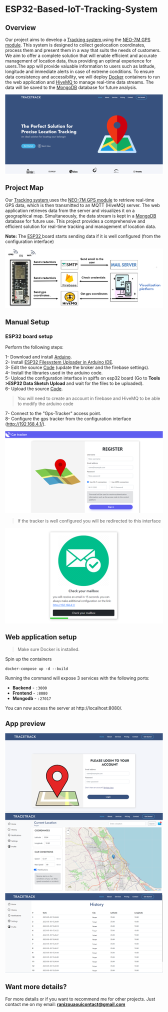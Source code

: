 # ESP32-Based-IoT-Tracking-System

## Overview
Our project aims to develop a <a href="https://github.com/ranizouaoui/ESP32-Based-IoT-Tracking-System/" >Tracking system </a> using the <a href="https://www.u-blox.com/en/product/neo-7-series">NEO-7M GPS module</a>. This system is designed to collect geolocation coordinates, process them and present them in a way that suits the needs of customers. We aim to offer a complete solution that will enable efficient and accurate management of location data, thus providing an optimal experience for users.The app will provide valuable information to users such as latitude, longitude and immediate alerts in case of extreme conditions. To ensure data consistency and accessibility, we will deploy <a href="https://www.docker.com/">Docker</a> containers to run the web application and <a href="https://www.hivemq.com/">HiveMQ </a> to manage real-time data streams. The data will be saved to the <a href="https://www .mongodb.com/">MongoDB</a> database for future analysis.

<div align="center"> 
<img src="https://github.com/ranizouaoui/ESP32-Based-IoT-Tracking-System/blob/main/pictures/home-interface.png" alt="" />
 </div>
 
## Project Map
Our <a href="https://github.com/ranizouaoui/ESP32-Based-IoT-Tracking-System/" >Tracking system </a> uses the <a href="https://www.u-blox.com/en/product/neo-7-series">NEO-7M GPS module</a>  to retrieve real-time GPS data, which is then transmitted to an MQTT (HiveMQ) server. The web application retrieves data from the server and visualizes it on a geographical map. Simultaneously, the data stream is kept in a <a href="https://www .mongodb.com/">MongoDB</a> database for future use. This project provides a comprehensive and efficient solution for real-time tracking and management of location data.

<strong> Note:</strong> The <a href="https://www.espressif.com/en/products/socs/esp32" >ESP32 </a>board starts sending data if it is well configured (from the configuration interface)
<div align="center"> 
<img src="https://github.com/ranizouaoui/ESP32-Based-IoT-Tracking-System/blob/main/pictures/synoptique.png" alt="" />
 </div>
 
 ## Manual Setup
 ### ESP32 board setup
 Perform the following steps:

 1- Download and install <a href="https://www.arduino.cc/">Arduino</a>.<br/>
 2- Install <a href="https://randomnerdtutorials.com/install-esp32-filesystem-uploader-arduino-ide/">ESP32 Filesystem Uploader in Arduino IDE</a>.<br/>
 3- Edit the source <a href="https://github.com/ranizouaoui/ESP32-Based-IoT-Tracking-System/blob/main/ESP-codes/Main-code/Main-code.ino">Code</a> (update the broker and the firebase settings).<br/>
 4- Install the libraries used in the arduino code.<br/>
 5- Upload the configuration interface in spiffs on esp32 board (Go to <strong> Tools >ESP32 Data Sketch Upload</strong> and wait for the files to be uploaded).<br/>
 6- Upload the source <a href="https://github.com/ranizouaoui/ESP32-Based-IoT-Tracking-System/blob/main/ESP-codes/Main-code/Main-code.ino">Code</a>. <br/>
 
 <blockquote> <p dir="auto">You will need to create an account in firebase and HiveMQ to be able to modify the arduino code</p></blockquote>

 7- Connect to the "Gps-Tracker" access point. <br/>
 8- Configure the gps tracker from the configuration interface (http://192.168.4.1/). <br/>
 <div align="center"> 
 <img src="https://github.com/ranizouaoui/ESP32-Based-IoT-Tracking-System/blob/main/pictures/configuration.png" alt="" />
 </div>
  <blockquote> <p dir="auto">If the tracker is well configured you will be redirected to this interface</p></blockquote>
   <div align="center"> 
 <img src="https://github.com/ranizouaoui/ESP32-Based-IoT-Tracking-System/blob/main/pictures/configuration1.png" alt="" />
 </div>

## Web application setup

<blockquote>
<p dir="auto">Make sure Docker is installed.</p>
</blockquote>
<p dir="auto">Spin up the containers</p>

```
docker-compose up -d --build
```
Running the command will expose 3 services with the following ports:
<ul dir="auto">

<li><strong>Backend</strong> - <code>:3000</code></li>
<li><strong>Frontend</strong> - <code>:8080</code></li>
<li><strong>Mongodb</strong> - <code>:27017</code></li>
</ul>

You can now access the server at http://localhost:8080/.

## App preview
 
 <div align="center"> 
<img src="https://github.com/ranizouaoui/ESP32-Based-IoT-Tracking-System/blob/main/pictures/login-interface.png" alt="" />
 </div>
  <div align="center"> 
<img src="https://github.com/ranizouaoui/ESP32-Based-IoT-Tracking-System/blob/main/pictures/user-interface.png" alt="" />
 </div>
   <div align="center"> 
<img src="https://github.com/ranizouaoui/ESP32-Based-IoT-Tracking-System/blob/main/pictures/user-history.png" alt="" />
 </div>
 
 ## Want more details?
 
 For more details or if you want to recommend me for other projects. Just contact me on my email: <strong> ranizouaouicontact@gmail.com </strong>
